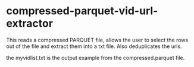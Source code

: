 # compressed-parquet-vid-url-extractor
This reads a compressed PARQUET file, allows the user to select the rows out of the file and extract them into a txt file. Also deduplicates the urls.

the myvidlist.txt is the output example from the compressed.parquet file.
